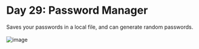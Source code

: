 # Day 29: Password Manager
Saves your passwords in a local file, and can generate random passwords. <br>
<br>
![image](https://github.com/Kitobal/100-days-of-python/assets/114311709/899a8953-4e98-4fab-8899-9d295d704564)

